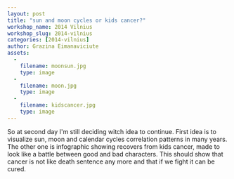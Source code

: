 ```yaml
---
layout: post
title: "sun and moon cycles or kids cancer?"
workshop_name: 2014 Vilnius
workshop_slug: 2014-vilnius
categories: [2014-vilnius]
author: Grazina Eimanaviciute
assets:
  -
    filename: moonsun.jpg
    type: image
  -
    filename: moon.jpg
    type: image
  -
    filename: kidscancer.jpg
    type: image
---
```

So at second day I'm still deciding witch idea to continue. 
First idea is to visualize sun, moon and calendar cycles correlation patterns in many years. The other one is infographic showing recovers from kids cancer, made to look like a battle between good and bad characters. This should show that cancer is not like death sentence any more and that if we fight it can be cured. 
